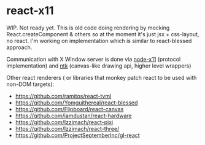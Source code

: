 # react-x11

WIP. Not ready yet. This is old code doing rendering by mocking React.createComponent & others so at the moment it's just jsx + css-layout, no react. I'm working on implementation which is similar to react-blessed approach.

Communication with X Window server is done via [node-x11](https://github.com/sidorares/node-x11) (protocol implementation) and [ntk](https://github.com/sidorares/ntk) (canvas-like drawing api, higher level wrappers)

Other react renderers ( or libraries that monkey patch react to be used with non-DOM targets):

 - https://github.com/ramitos/react-tvml
 - https://github.com/Yomguithereal/react-blessed
 - https://github.com/Flipboard/react-canvas
 - https://github.com/iamdustan/react-hardware
 - https://github.com/Izzimach/react-pixi
 - https://github.com/Izzimach/react-three/
 - https://github.com/ProjectSeptemberInc/gl-react

